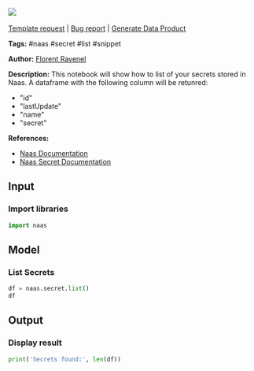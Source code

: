 <a href="https://app.naas.ai/user-redirect/naas/downloader?url=https://raw.githubusercontent.com/jupyter-naas/awesome-notebooks/master/Naas/Naas_List_Secrets.ipynb" target="_parent"><img src="https://naasai-public.s3.eu-west-3.amazonaws.com/open_in_naas.svg"/></a><br><br><a href="https://github.com/jupyter-naas/awesome-notebooks/issues/new?assignees=&labels=&template=template-request.md&title=Tool+-+Action+of+the+notebook+">Template request</a> | <a href="https://github.com/jupyter-naas/awesome-notebooks/issues/new?assignees=&labels=bug&template=bug_report.md&title=Naas+-+List+Secrets:+Error+short+description">Bug report</a> | <a href="https://app.naas.ai/user-redirect/naas/downloader?url=https://raw.githubusercontent.com/jupyter-naas/awesome-notebooks/master/Naas/Naas_Start_data_product.ipynb" target="_parent">Generate Data Product</a>

**Tags:** #naas #secret #list #snippet

**Author:** [Florent Ravenel](https://www.linkedin.com/in/florent-ravenel)

**Description:** This notebook will show how to list of your secrets stored in Naas.
A dataframe with the following column will be retunred:
- "id"
- "lastUpdate"
- "name"
- "secret"

**References:**
- [Naas Documentation](https://docs.naas.ai/)
- [Naas Secret Documentation](https://docs.naas.ai/features/secret)

## Input

### Import libraries


```python
import naas
```

## Model

### List Secrets


```python
df = naas.secret.list()
df
```

## Output

### Display result


```python
print('Secrets found:', len(df))
```

 
